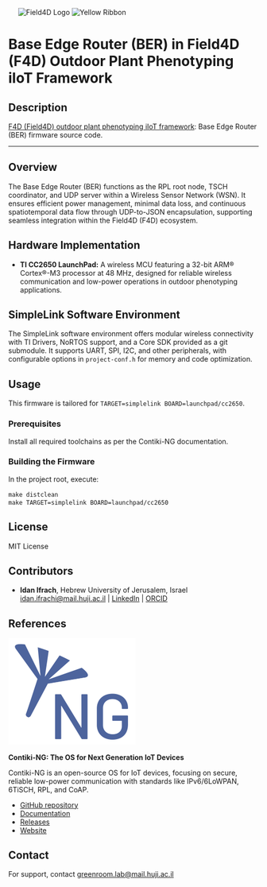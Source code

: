 <p align="left">
   &nbsp;&nbsp;&nbsp;&nbsp;
  <img src="https://avatars.githubusercontent.com/u/71197432?v=4" alt="Field4D Logo" width="140">
<img src="https://upload.wikimedia.org/wikipedia/commons/thumb/d/d0/Yellow_ribbon.svg/200px-Yellow_ribbon.svg.png" alt="Yellow Ribbon" width="100">
</p>

# Base Edge Router (BER) in Field4D (F4D) Outdoor Plant Phenotyping iIoT Framework

## Description
[F4D (Field4D) outdoor plant phenotyping iIoT framework](https://github.com/field4d/field4d): Base Edge Router (BER) firmware source code.

---

## Overview
The Base Edge Router (BER) functions as the RPL root node, TSCH coordinator, and UDP server within a Wireless Sensor Network (WSN). It ensures efficient power management, minimal data loss, and continuous spatiotemporal data flow through UDP-to-JSON encapsulation, supporting seamless integration within the Field4D (F4D) ecosystem.

## Hardware Implementation
- **TI CC2650 LaunchPad:** A wireless MCU featuring a 32-bit ARM® Cortex®-M3 processor at 48 MHz, designed for reliable wireless communication and low-power operations in outdoor phenotyping applications.

## SimpleLink Software Environment
The SimpleLink software environment offers modular wireless connectivity with TI Drivers, NoRTOS support, and a Core SDK provided as a git submodule. It supports UART, SPI, I2C, and other peripherals, with configurable options in `project-conf.h` for memory and code optimization.

## Usage
This firmware is tailored for `TARGET=simplelink BOARD=launchpad/cc2650`.

### Prerequisites
Install all required toolchains as per the Contiki-NG documentation.

### Building the Firmware
In the project root, execute:
```shell
make distclean
make TARGET=simplelink BOARD=launchpad/cc2650
```

## License
MIT License

## Contributors
- **Idan Ifrach**, Hebrew University of Jerusalem, Israel  
  [idan.ifrachi@mail.huji.ac.il](mailto:idan.ifrachi@mail.huji.ac.il) | [LinkedIn](https://www.linkedin.com/in/ifrachi/) | [ORCID](https://orcid.org/0009-0000-0552-0935)

## References
<img src="https://github.com/contiki-ng/contiki-ng.github.io/blob/master/images/logo/Contiki_logo_2RGB.png" alt="Logo" width="256">

**Contiki-NG: The OS for Next Generation IoT Devices**

Contiki-NG is an open-source OS for IoT devices, focusing on secure, reliable low-power communication with standards like IPv6/6LoWPAN, 6TiSCH, RPL, and CoAP.

- [GitHub repository](https://github.com/contiki-ng/contiki-ng)  
- [Documentation](https://docs.contiki-ng.org/)  
- [Releases](https://github.com/contiki-ng/contiki-ng/releases)  
- [Website](http://contiki-ng.org)

## Contact
For support, contact greenroom.lab@mail.huji.ac.il

